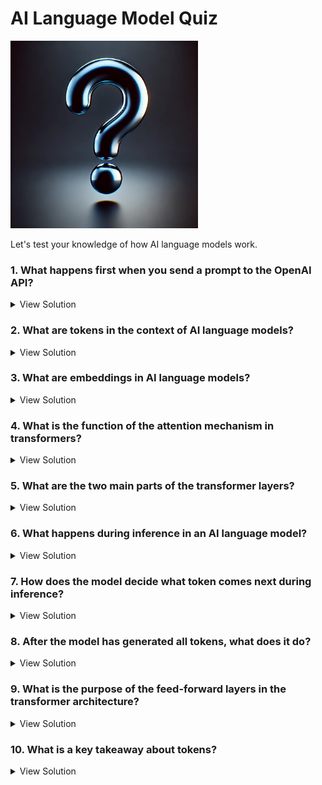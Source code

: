 # AI Language Model Quiz

<img src="./assets/question-mark.webp" alt="Quiz" width="300">

Let's test your knowledge of how AI language models work.

### 1. What happens first when you send a prompt to the OpenAI API?
<details>
  <summary>View Solution</summary>
  The prompt is sent to OpenAI’s servers.
</details>



### 2. What are tokens in the context of AI language models?
<details>
  <summary>View Solution</summary>
  Smaller pieces of the input like whole words, parts of words, or punctuation.
</details>



### 3. What are embeddings in AI language models?
<details>
  <summary>View Solution</summary>
  Lists of numbers that represent the meaning of tokens.
</details>



### 4. What is the function of the attention mechanism in transformers?
<details>
  <summary>View Solution</summary>
  To focus on the most important tokens in the input.
</details>



### 5. What are the two main parts of the transformer layers?
<details>
  <summary>View Solution</summary>
  Self-attention and feed-forward layers.
</details>



### 6. What happens during inference in an AI language model?
<details>
  <summary>View Solution</summary>
  The model makes predictions one token at a time.
</details>



### 7. How does the model decide what token comes next during inference?
<details>
  <summary>View Solution</summary>
  By calculating probabilities of the next most likely token.
</details>



### 8. After the model has generated all tokens, what does it do?
<details>
  <summary>View Solution</summary>
  It sends the response back to the user as human-readable text.
</details>



### 9. What is the purpose of the feed-forward layers in the transformer architecture?
<details>
  <summary>View Solution</summary>
  To process the information and make predictions.
</details>



### 10. What is a key takeaway about tokens?
<details>
  <summary>View Solution</summary>
  Tokens can be parts of words, symbols, or punctuation.
</details>
